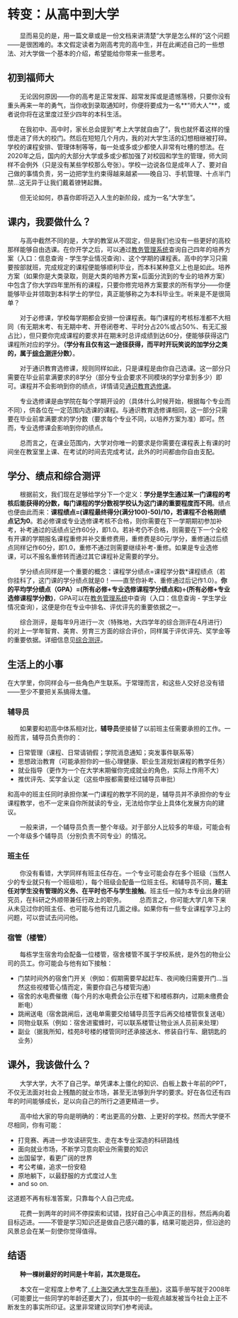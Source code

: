 # 转变：从高中到大学

&emsp;&emsp;显而易见的是，用一篇文章或是一份文档来讲清楚“大学是怎么样的”这个问题——是很困难的。本文假定读者为刚高考完的高中生，并在此阐述自己的一些想法、对大学做一个基本的介绍，希望能给你带来一些思考。

## 初到福师大

&emsp;&emsp;无论因何原因——你的高考是正常发挥、超常发挥或是遗憾落榜，只要你没有重头再来一年的勇气，当你收到录取通知时，你便将要成为一名**“师大人”**，或者说你将在这里度过至少四年的本科生活。

&emsp;&emsp;在我初中、高中时，家长总会提到“考上大学就自由了”，我也就怀着这样的憧憬走进了师大的校门。然后在短短几个月内，我的对大学生活的幻想相继被打碎。学校的课程安排、管理体制等等，每一处或多或少都使人非常有吐槽的想法。在2020年之后，国内的大部分大学或多或少都加强了对校园和学生的管理，师大同样不会例外（只是没有某些学校那么夸张）。学校一边说各位是成年人了、要对自己做的事情负责，另一边把学生约束得越来越紧——晚自习、手机管理、十点半门禁…这无异于让我们戴着镣铐起舞。

&emsp;&emsp;但无论如何，恭喜你即将迈入人生的新阶段，成为一名“大学生”。

## 课内，我要做什么？

&emsp;&emsp;与高中截然不同的是，大学的教室从不固定，但是我们也没有一些更好的高校那样能够自由选课。在你开学之后，可以通过[教务管理系统](https://jwglxt.fjnu.edu.cn)查询自己四年的培养方案（入口：信息查询 - 学生学业情况查询）、这个学期的课程表。高中的学习只需要按部就班，完成规定的课程便能够顺利毕业，而本科某种意义上也是如此。培养方案（如果你是大类录取，则是大类的培养方案+后面分流到的专业的培养方案）中包含了你大学四年里所有的课程，只要你修完培养方案要求的所有学分——你便能够毕业并领取到本科学士的学位，真正能够称之为本科毕业生。听来是不是很简单？

&emsp;&emsp;对于必修课，学校每学期都会安排一份课程表。每门课程的考核标准都不大相同（有无期末考、有无期中考、开卷闭卷考、平时分占20%或占50%、有无汇报占比），但只要你完成课程的要求并在期末时总评成绩到达60分，便能够获得这门课程所对应的学分。**（学分有且仅有这一途径获得，而平时开玩笑说的加学分之类的，属于[综合测评](./study/exam.md)分数）**。

&emsp;&emsp;对于通识教育选修课，规则同样如此，只是课程是由你自己选课。这一部分只需要在毕业前拿满要求的8学分（部分专业会要求不同模块的学分拿到多少）即可。课程并不会影响到你的绩点，详情请见[通识教育选修课](./study/choose.md)。

&emsp;&emsp;专业选修课是由学院在每个学期开设的（具体什么时候开始，根据每个专业而不同），供各位在一定范围内选课的课程。与通识教育选修课相同，这一部分只需要在毕业前拿满要求的学分数（要求每个专业不同，以培养方案为准）即可。然而，专业选修课会影响到你的绩点。

&emsp;&emsp;总而言之，在课业范围内，大学对你唯一的要求是你需要在课程表上有课的时间坐在教室里上课、在考试的时间去完成考试，此外的时间都由你自由支配。

## 学分、绩点和综合测评

&emsp;&emsp;根据前文，我们现在足够给学分下一个定义：**学分是学生通过某一门课程的考核后能获得的分数，每门课程的学分数视学校认为这门课的重要程度而不同**。绩点也便由此而来：**课程绩点=(课程最终得分(满分100)-50)/10，若课程不合格则绩点记为0**。若必修课或专业选修课考核不合格，则你需要在下一学期期初参加补考，补考通过的话绩点记作60分，即1.0。若补考仍不合格，则需要在下一个全校有开课的学期报名课程重修并补交重修费用，重修费是80元/学分，重修通过后绩点同样记作60分，即1.0，重修不通过则需要继续补考-重修。如果是专业选修课，可以不报名重修转而通过其它课程补足需要的学分。

&emsp;&emsp;学分绩点同样是一个重要的概念：课程学分绩点=课程学分数\*课程绩点（若你挂科了，这门课的学分绩点就是0！——直至你补考、重修通过后记作1.0）。**你的平均学分绩点（GPA）=\(所有必修\+专业选修课程学分绩点和\)÷\(所有必修\+专业选修课程学分数)**，GPA可以在[教务管理系统](https://jwglxt.fjnu.edu.cn)中查询（入口：信息查询 - 学生学业情况查询），这便是你在专业中排名、评优评先的重要依据之一。

&emsp;&emsp;综合测评，是每年9月进行一次（特殊地，大四学年的综合测评在4月进行）的对上一学年智育、美育、劳育三方面的综合评价，同样属于评优评先、奖学金等的重要依据。详细信息见[综合测评](./study/exam.md)。

## 生活上的小事

在大学里，你同样会与一些角色产生联系。于常理而言，和这些人交好总没有错——至少不要把关系搞得太僵。

### 辅导员

&emsp;&emsp;如果要和初高中体系相对比，**辅导员**便接替了以前班主任需要承担的工作。一般而言，辅导员负责你的：

- 日常管理（课程、日常请销假；学院消息通知；突发事件联系等）
- 思想政治教育（可能承担你的一些心理健康、职业生涯规划课程的教学任务）
- 就业指导（更作为一个在大学末期催你完成就业的角色，实际上作用不大）
- 推优评先、奖学金认定（这些申报都需要经过辅导员审批）

和高中的班主任同时承担你某一门课程的教学不同的是，辅导员并不承担你的专业课程教学，也不一定来自你所就读的专业，无法给你学业上具体化发展方向的建议。

&emsp;&emsp;一般来讲，一个辅导员负责一整个年级。对于部分人比较多的年级，可能会有一个年级多个辅导员（分别负责不同专业）的情况。

### 班主任

&emsp;&emsp;你没有看错，大学同样有班主任存在。一个专业可能会存在多个班级（当然人少的专业就只有一个班级啦），每个班级会配备一位班主任。和辅导员不同，**班主任对学生没有管理的义务、在平时也不与学生接触**。班主任一般为本专业出身的研究员，在科研之外顺带兼任行政上的职务。
&emsp;&emsp;总而言之，你可能大学几年下来从未见过你的班主任、也可能与他有过几面之缘。如果你有一些专业课程学习上的问题，可以尝试去问问他。

### 宿管（楼管）

&emsp;&emsp;每栋学生宿舍均会配备一位楼管，宿舍楼管不属于学校系统，是外包的物业公司的员工。你可能会与他有如下接触：

- 门禁时间外的宿舍门开关（例如：假期需要早起赶车、夜间晚归需要开门…当然这些视楼管心情而定，需要你自己与楼管沟通）
- 宿舍的水电费催缴（每个月的水电费会公示在楼下和楼栋群内，过期未缴费会断电）
- 跳闸送电（宿舍跳闸后，送电单需要交给辅导员签字后再交给楼管恢复送电）
- 同物业联系（例如：宿舍进蜜蜂时，可以联系楼管让物业派人员前来处理）
- 副业（据我所知，桂苑8号楼的楼管同时还承接送水、修装自行车、磨钥匙的业务）

## 课外，我该做什么？

&emsp;&emsp;大学大学，大不了自己学。单凭课本上僵化的知识、白板上数十年前的PPT，不仅无法面对社会上残酷的就业市场，甚至无法够到升学的要求。好在各位还有四年的时间能够成长，足以向自己的所行之道更精进一步。

&emsp;&emsp;高中给大家的导向是明确的：考出更高的分数、上更好的学校。然而大学便不尽相同，你有可能：

- 打竞赛、再进一步攻读研究生、走在本专业深造的科研路线
- 面向就业市场，不断学习意向职业所需要的知识
- 出国留学，看更广阔的世界
- 考公考编，追求一份安稳
- 原地躺下，以最舒服的方式度过人生
- and so on.

这道题不再有标准答案，只靠每个人自己完成。

&emsp;&emsp;花费一到两年的时间不停探索和试错，找好自己心中真正的目标，然后再向着目标迈进。——不管是学习知识还是做自己感兴趣的事，结果可能迥异，但沿途的风景总会在某一刻使你觉得值得。

## 结语

&emsp;&emsp;**种一棵树最好的时间是十年前，其次是现在。**

&emsp;&emsp;本文在一定程度上参考了[《上海交通大学生存手册》](https://github.com/SurviveSJTU/SurviveSJTUManual)，这篇手册写就于2008年（可能要比一些同学的年龄还要大了），但其中的一些观点越发被当今社会上正不断发生的事实所印证。这里非常建议同学们参考阅读。